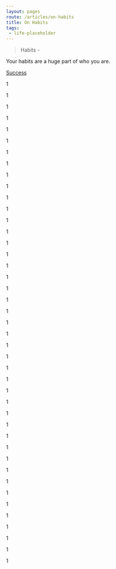 ```yaml
---
layout: pages
route: /articles/on-habits
title: On Habits
tags:
 - life-placeholder
---
```

> Habits - 

Your habits are a huge part of who you are. 

<a href="/2014/01/on-success.html">Success</a>

1

1

1

1

1

1

1

1

1

1

1

1

1

1


1

1

1

1

1

1

1

1

1

1

1

1

1

1

1

1

1

1

1

1

1

1

1

1

1

1

1

1

1
